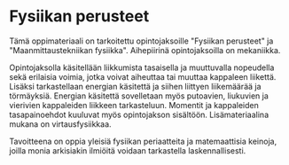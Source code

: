 # Fysiikan perusteet

Tämä oppimateriaali on tarkoitettu opintojaksoille "Fysiikan perusteet" ja "Maanmittaustekniikan fysiikka". Aihepiirinä opintojaksoilla on mekaniikka. 

Opintojaksolla käsitellään liikkumista tasaisella ja muuttuvalla nopeudella sekä erilaisia voimia, jotka voivat aiheuttaa tai muuttaa kappaleen liikettä. Lisäksi tarkastellaan energian käsitettä ja siihen liittyen liikemäärää ja törmäyksiä. Energian käsitettä sovelletaan myös putoavien, liukuvien ja vierivien kappaleiden liikkeen tarkasteluun. Momentit ja kappaleiden tasapainoehdot kuuluvat myös opintojakson sisältöön. Lisämateriaalina mukana on virtausfysiikkaa.

Tavoitteena on oppia yleisiä fysiikan periaatteita ja matemaattisia keinoja, joilla monia arkisiakin ilmiöitä voidaan tarkastella laskennallisesti.
